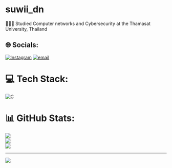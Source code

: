 # suwii_dn

👨🏼‍🎓 Studied Computer networks and Cybersecurity at the Thamasat University, Thailand


## 🌐 Socials:
[![Instagram](https://img.shields.io/badge/Instagram-%23E4405F.svg?logo=Instagram&logoColor=white)](https://instagram.com/suwii_dn/) [![email](https://img.shields.io/badge/Email-D14836?logo=gmail&logoColor=white)](mailto:4riseeyou@gmail.com) 

# 💻 Tech Stack:
![C](https://img.shields.io/badge/c-%2300599C.svg?style=for-the-badge&logo=c&logoColor=white)
# 📊 GitHub Stats:
![](https://github-readme-stats.vercel.app/api?username=4riseeyou&theme=dark&hide_border=false&include_all_commits=false&count_private=false)<br/>
![](https://nirzak-streak-stats.vercel.app/?user=4riseeyou&theme=dark&hide_border=false)<br/>
![](https://github-readme-stats.vercel.app/api/top-langs/?username=4riseeyou&theme=dark&hide_border=false&include_all_commits=false&count_private=false&layout=compact)

---
[![](https://visitcount.itsvg.in/api?id=4riseeyou&icon=0&color=0)](https://visitcount.itsvg.in)

<!-- Proudly created with GPRM ( https://gprm.itsvg.in ) -->
